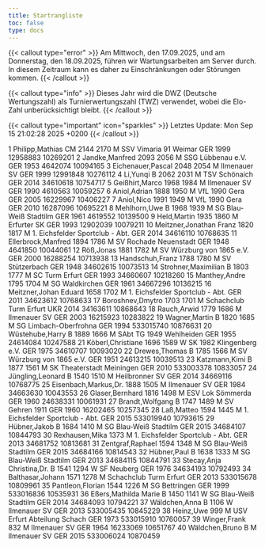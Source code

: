 ```yaml
---
title: Startrangliste
toc: false
type: docs
---
```


{{< callout type="error" >}}
Am Mittwoch, den 17.09.2025, und am Donnerstag, den 18.09.2025, führen wir Wartungsarbeiten am Server durch. In diesem Zeitraum kann es daher zu Einschränkungen oder Störungen kommen.
{{< /callout >}}

{{< callout type="info" >}}
Dieses Jahr wird die DWZ (Deutsche Wertungszahl) als Turnierwertungszahl (TWZ) verwendet, wobei die Elo-Zahl unberücksichtigt bleibt.
{{< /callout >}}

{{< callout type="important" icon="sparkles" >}}
Letztes Update:  Mon Sep 15 21:02:28 2025 +0200
{{< /callout >}}

<startrangliste>
1	Philipp,Mathias	CM	2144	2170	M	SSV Vimaria 91 Weimar	GER	1999	12958883	10269201
2	Jandke,Manfred		2093	2056	M	SSG Lübbenau e.V.	GER	1953	4642074	10094165
3	Eichenauer,Pascal		2048	2054	M	Ilmenauer SV	GER	1999	12991848	10276112
4	Li,Yunqi	B	2062	2031	M	TSV Schönaich	GER	2014	34610618	10754717
5	Geißhirt,Marco		1968	1984	M	Ilmenauer SV	GER	1990	4610563	10059257
6	Aniol,Adrian		1888	1950	M	VfL 1990 Gera	GER	2005	16229967	10406227
7	Aniol,Nico		1991	1949	M	VfL 1990 Gera	GER	2010	16287096	10695221
8	Mehlhorn,Uwe	B	1968	1939	M	SG Blau-Weiß Stadtilm	GER	1961	4619552	10139500
9	Held,Martin		1935	1860	M	Erfurter SK	GER	1993	12902039	10079211
10	Meitzner,Jonathan Franz		1820	1817	M	1. Eichsfelder Sportclub - Abt.	GER	2014	34616110	10768635
11	Ellerbrock,Manfred		1894	1786	M	SV Rochade Neuenstadt	GER	1948	4641850	10044061
12	Röß,Jonas		1881	1782	M	SV Würzburg von 1865 e.V.	GER	2000	16288254	10713938
13	Handschuh,Franz		1788	1780	M	SV Stützerbach	GER	1948	34602615	10073513
14	Strohner,Maximilian	B	1803	1777	M	SC Turm Erfurt	GER	1993	34660607	10218260
15	Manthey,Andre		1795	1704	M	SG Waldkirchen	GER	1961	34667296	10136215
16	Meitzner,Johan Eduard		1658	1702	M	1. Eichsfelder Sportclub - Abt.	GER	2011	34623612	10768633
17	Boroshnev,Dmytro		1703	1701	M	Schachclub Turm Erfurt	UKR	2014	34163611	10868643
18	Rauch,Arwid		1779	1686	M	Ilmenauer SV	GER	2003	16215923	10283822
19	Wagner,Martin	B	1820	1685	M	SG Limbach-Oberfrohna	GER	1994	533015740	10876631
20	Wüstehube,Harry	B	1889	1666	M	SAbt TG 1949 Wehlheiden	GER	1955	24614084	10247588
21	Köberl,Christiane		1696	1589	W	SK 1982 Klingenberg e.V.	GER	1975	34610707	10093020
22	Drewes,Thomas	B	1785	1566	M	SV Würzburg von 1865 e.V.	GER	1951	24613215	10039513
23	Katzmann,Kimi	B	1877	1561	M	SK Theaterstadt Meiningen	GER	2010	533003378	10833057
24	Jüngling,Leonard	B	1540	1510	M	Heilbronner SV	GER	2014	34669116	10768775
25	Eisenbach,Markus,Dr.		1888	1505	M	Ilmenauer SV	GER	1984	34663630	10043553
26	Glaser,Bernhard		1816	1498	M	ESV Lok Sömmerda	GER	1960	24638331	10061931
27	Brandt,Wolfgang	B	1747	1489	M	SV Gehren 1911	GER	1960	16202465	10257345
28	Laß,Matteo		1594	1445	M	1. Eichsfelder Sportclub - Abt.	GER	2015	533019940	10793615
29	Hübner,Jakob	B	1684	1410	M	SG Blau-Weiß Stadtilm	GER	2015	34684107	10844793
30	Rexhausen,Mika			1373	M	1. Eichsfelder Sportclub - Abt.	GER	2013	34681752	10813681
31	Zentgraf,Raphael		1594	1348	M	SG Blau-Weiß Stadtilm	GER	2015	34684166	10814543
32	Hübner,Paul	B	1638	1333	M	SG Blau-Weiß Stadtilm	GER	2013	34684115	10844791
33	Stecay,Anja Christina,Dr.	B	1541	1294	W	SF Neuberg	GER	1976	34634193	10792493
34	Balthasar,Johann		1571	1278	M	Schachclub Turm Erfurt	GER	2013	533015678	10809961
35	Pantleon,Florian		1544	1226	M	SG Bettringen	GER	1999	533016836	10535931
36	Eßers,Mathilda Marie	B	1450	1141	W	SG Blau-Weiß Stadtilm	GER	2014	34684093	10794221
37	Wäldchen,Anna	B		1106	W	Ilmenauer SV	GER	2013	533005435	10845229
38	Heinz,Uwe			999	M	USV Erfurt Abteilung Schach	GER	1973	533015910	10760057
39	Winger,Frank			832	M	Ilmenauer SV	GER	1964	16233069	10651767
40	Wäldchen,Bruno	B			M	Ilmenauer SV	GER	2015	533006024	10870459
</startrangliste>
